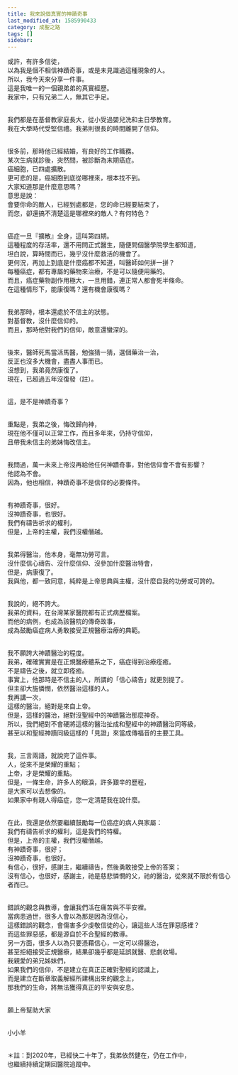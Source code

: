 ```yaml
---
title: 我來說個真實的神蹟奇事
last_modified_at: 1585990433
category: 成聖之路
tags: []
sidebar: 
---
```


<p>或許，有許多信徒，<br/>
以為我是個不相信神蹟奇事，或是未見識過這種現象的人。<br/>
所以，我今天來分享一件事。<br/>
這是我唯一的一個親弟弟的真實經歷。<br/>
我家中，只有兄弟二人，無其它手足。</p>
<p><br/>
我們都是在基督教家庭長大，從小受過嬰兒洗和主日學教育。<br/>
我在大學時代受堅信禮。我弟則很長的時間離開了信仰。</p>
<p><br/>
很多前，那時他已經結婚，有良好的工作職務。<br/>
某次生病就診後，突然間，被診斷為末期癌症。<br/>
癌細胞，已四處擴散。<br/>
更可悲的是，癌細胞到底從哪裡來，根本找不到。<br/>
大家知道那是什麼意思嗎？<br/>
意思是說：<br/>
會要你命的敵人，已經到處都是，您的命已經要結束了，<br/>
而您，卻還搞不清楚這是哪裡來的敵人？有何特色？</p>
<p><br/>
癌症一旦『擴散』全身，這叫第四期。<br/>
這種程度的存活率，還不用問正式醫生，隨便問個醫學院學生都知道，<br/>
坦白說，算時間而已，幾乎沒什麼救活的機會了。<br/>
更何況，再加上到底是什麼癌都不知道，叫醫師如何拼一拼？<br/>
每種癌症，都有專屬的藥物來治療，不是可以隨便用藥的。<br/>
而且，癌症藥物副作用極大，一旦用錯，連正常人都會死半條命。<br/>
在這種情形下，能康復嗎？還有機會康復嗎？</p>
<p><br/>
我弟那時，根本還處於不信主的狀態。<br/>
對基督教，沒什麼信仰的。<br/>
而且，那時他對我們的信仰，敵意還蠻深的。</p>
<p><br/>
後來，醫師死馬當活馬醫，勉強猜一猜，選個藥治一治，<br/>
反正也沒多大機會，盡盡人事而已。<br/>
沒想到，我弟竟然康復了。<br/>
現在，已超過五年沒復發（註）。</p>
<p><br/>
這，是不是神蹟奇事？</p>
<p><br/>
重點是，我弟之後，悔改歸向神，<br/>
現在他不僅可以正常工作，而且多年來，仍持守信仰，<br/>
且帶我未信主的弟妹悔改信主。</p>
<p><br/>
我問過，萬一未來上帝沒再給他任何神蹟奇事，對他信仰會不會有影響？<br/>
他認為不會。<br/>
因為，他也相信，神蹟奇事不是信仰的必要條件。</p>
<p><br/>
有神蹟奇事，很好。<br/>
沒神蹟奇事，也很好。<br/>
我們有禱告祈求的權利，<br/>
但是，上帝的主權，我們沒權僭越。</p>
<p><br/>
我弟得醫治，他本身，毫無功勞可言。<br/>
沒什麼信心禱告、沒什麼信仰、沒參加什麼醫治特會，<br/>
但是，病康復了。<br/>
我與他，都一致同意，純粹是上帝恩典與主權，沒什麼自我的功勞或可誇的。</p>
<p><br/>
我說的，絕不誇大。<br/>
我弟的資料，在台灣某家醫院都有正式病歷檔案。<br/>
而他的病例，也成為該醫院的傳奇故事，<br/>
成為鼓勵癌症病人勇敢接受正規醫療治療的典範。</p>
<p><br/>
我不願誇大神蹟醫治的程度。<br/>
我弟，確確實實是在正規醫療體系之下，癌症得到治療痊癒。<br/>
不是禱告之後，就立即痊癒。<br/>
事實上，他那時是不信主的人，所謂的「信心禱告」就更別提了。<br/>
但主卻大施憐憫，依然醫治這樣的人。<br/>
我再講一次，<br/>
這樣的醫治，絕對是來自上帝。<br/>
但是，這樣的醫治，絕對沒聖經中的神蹟醫治那麼神奇。<br/>
所以，我們絕對不會硬將這樣的醫治扯成和聖經中的神蹟醫治同等級，<br/>
甚至以和聖經神蹟同級這樣的「見證」來當成傳福音的主要工具。</p>
<p><br/>
我，三言兩語，就說完了這件事。<br/>
人，從來不是榮耀的重點；<br/>
上帝，才是榮耀的重點。<br/>
但是，一條生命，許多人的眼淚，許多艱辛的歷程，<br/>
是大家可以去想像的。<br/>
如果家中有親人得癌症，您一定清楚我在說什麼。</p>
<p><br/>
在此，我還是依然要繼續鼓勵每一位癌症的病人與家屬：<br/>
我們有禱告祈求的權利，這是我們的特權。<br/>
但是，上帝的主權，我們沒權僭越。<br/>
有神蹟奇事，很好；<br/>
沒神蹟奇事，也很好。<br/>
有信心，很好，感謝主，繼續禱告，然後勇敢接受上帝的答案；<br/>
沒有信心，也很好，感謝主，祂是慈悲憐憫的父，祂的醫治，從來就不限於有信心者而已。</p>
<p><br/>
錯誤的觀念與教導，會讓我們活在痛苦與不平安裡。<br/>
當病患過世，很多人會以為那是因為沒信心，<br/>
這樣錯誤的觀念，會傷害多少虔敬信徒的心，讓這些人活在罪惡感裡？<br/>
而這些罪惡感，都是源自於不合聖經的教導。<br/>
另一方面，很多人以為只要憑藉信心，一定可以得醫治，<br/>
甚至拒絕接受正規醫療，結果卻幾乎都是延誤就醫、悲劇收場。<br/>
我親愛的弟兄姊妹們，<br/>
如果我們的信仰，不是建立在真正正確對聖經的認識上，<br/>
而是建立在斷章取義解經所建構出來的觀念上，<br/>
那我們的生命，將無法獲得真正的平安與安息。</p>
<p><br/>
願上帝幫助大家</p>
<p><br/>
小小羊<br/>
 </p>
<p>＊註：到2020年，已經快二十年了，我弟依然健在，仍在工作中，<br/>
也繼續持續定期回醫院追蹤中。</p>
<p> </p>
<p> </p>
